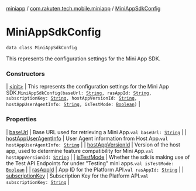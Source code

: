 [miniapp](../../index.md) / [com.rakuten.tech.mobile.miniapp](../index.md) / [MiniAppSdkConfig](./index.md)

# MiniAppSdkConfig

`data class MiniAppSdkConfig`

This represents the configuration settings for the Mini App SDK.

### Constructors

| [&lt;init&gt;](-init-.md) | This represents the configuration settings for the Mini App SDK.`MiniAppSdkConfig(baseUrl: `[`String`](https://kotlinlang.org/api/latest/jvm/stdlib/kotlin/-string/index.html)`, rasAppId: `[`String`](https://kotlinlang.org/api/latest/jvm/stdlib/kotlin/-string/index.html)`, subscriptionKey: `[`String`](https://kotlinlang.org/api/latest/jvm/stdlib/kotlin/-string/index.html)`, hostAppVersionId: `[`String`](https://kotlinlang.org/api/latest/jvm/stdlib/kotlin/-string/index.html)`, hostAppUserAgentInfo: `[`String`](https://kotlinlang.org/api/latest/jvm/stdlib/kotlin/-string/index.html)`, isTestMode: `[`Boolean`](https://kotlinlang.org/api/latest/jvm/stdlib/kotlin/-boolean/index.html)`)` |

### Properties

| [baseUrl](base-url.md) | Base URL used for retrieving a Mini App.`val baseUrl: `[`String`](https://kotlinlang.org/api/latest/jvm/stdlib/kotlin/-string/index.html) |
| [hostAppUserAgentInfo](host-app-user-agent-info.md) | User Agent information from Host App.`val hostAppUserAgentInfo: `[`String`](https://kotlinlang.org/api/latest/jvm/stdlib/kotlin/-string/index.html) |
| [hostAppVersionId](host-app-version-id.md) | Version of the host app, used to determine feature compatibility for Mini App.`val hostAppVersionId: `[`String`](https://kotlinlang.org/api/latest/jvm/stdlib/kotlin/-string/index.html) |
| [isTestMode](is-test-mode.md) | Whether the sdk is making use of the Test API Endpoints for under "Testing" mini apps.`val isTestMode: `[`Boolean`](https://kotlinlang.org/api/latest/jvm/stdlib/kotlin/-boolean/index.html) |
| [rasAppId](ras-app-id.md) | App ID for the Platform API.`val rasAppId: `[`String`](https://kotlinlang.org/api/latest/jvm/stdlib/kotlin/-string/index.html) |
| [subscriptionKey](subscription-key.md) | Subscription Key for the Platform API.`val subscriptionKey: `[`String`](https://kotlinlang.org/api/latest/jvm/stdlib/kotlin/-string/index.html) |

